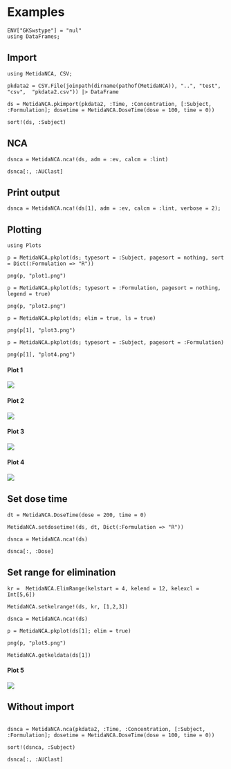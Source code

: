 # Examples

```@setup ncaexample
ENV["GKSwstype"] = "nul"
using DataFrames;
```

## Import

```@example ncaexample
using MetidaNCA, CSV;

pkdata2 = CSV.File(joinpath(dirname(pathof(MetidaNCA)), "..", "test", "csv",  "pkdata2.csv")) |> DataFrame

ds = MetidaNCA.pkimport(pkdata2, :Time, :Concentration, [:Subject, :Formulation]; dosetime = MetidaNCA.DoseTime(dose = 100, time = 0))

sort!(ds, :Subject)
```

## NCA

```@example ncaexample
dsnca = MetidaNCA.nca!(ds, adm = :ev, calcm = :lint)

dsnca[:, :AUClast]
```

## Print output

```@example ncaexample
dsnca = MetidaNCA.nca!(ds[1], adm = :ev, calcm = :lint, verbose = 2);

```

## Plotting

```@example ncaexample
using Plots

p = MetidaNCA.pkplot(ds; typesort = :Subject, pagesort = nothing, sort = Dict(:Formulation => "R"))

png(p, "plot1.png")

p = MetidaNCA.pkplot(ds; typesort = :Formulation, pagesort = nothing, legend = true)

png(p, "plot2.png")

p = MetidaNCA.pkplot(ds; elim = true, ls = true)

png(p[1], "plot3.png")

p = MetidaNCA.pkplot(ds; typesort = :Subject, pagesort = :Formulation)

png(p[1], "plot4.png")
```

#### Plot 1

![](plot1.png)

#### Plot 2

![](plot2.png)

#### Plot 3

![](plot3.png)

#### Plot 4

![](plot4.png)

## Set dose time

```@example ncaexample
dt = MetidaNCA.DoseTime(dose = 200, time = 0)

MetidaNCA.setdosetime!(ds, dt, Dict(:Formulation => "R"))

dsnca = MetidaNCA.nca!(ds)

dsnca[:, :Dose]
```

## Set range for elimination

```@example ncaexample
kr =  MetidaNCA.ElimRange(kelstart = 4, kelend = 12, kelexcl = Int[5,6])

MetidaNCA.setkelrange!(ds, kr, [1,2,3])

dsnca = MetidaNCA.nca!(ds)

p = MetidaNCA.pkplot(ds[1]; elim = true)

png(p, "plot5.png")

MetidaNCA.getkeldata(ds[1])
```

#### Plot 5

![](plot5.png)


## Without import

```@example ncaexample

dsnca = MetidaNCA.nca(pkdata2, :Time, :Concentration, [:Subject, :Formulation]; dosetime = MetidaNCA.DoseTime(dose = 100, time = 0))

sort!(dsnca, :Subject)

dsnca[:, :AUClast]
```
